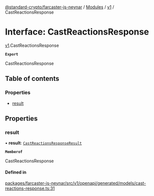 [@standard-crypto/farcaster-js-neynar](../README.md) / [Modules](../modules.md) / [v1](../modules/v1.md) / CastReactionsResponse

# Interface: CastReactionsResponse

[v1](../modules/v1.md).CastReactionsResponse

**`Export`**

CastReactionsResponse

## Table of contents

### Properties

- [result](v1.CastReactionsResponse.md#result)

## Properties

### result

• **result**: [`CastReactionsResponseResult`](v1.CastReactionsResponseResult.md)

**`Memberof`**

CastReactionsResponse

#### Defined in

[packages/farcaster-js-neynar/src/v1/openapi/generated/models/cast-reactions-response.ts:31](https://github.com/standard-crypto/farcaster-js/blob/main/packages/farcaster-js-neynar/src/v1/openapi/generated/models/cast-reactions-response.ts#L31)
